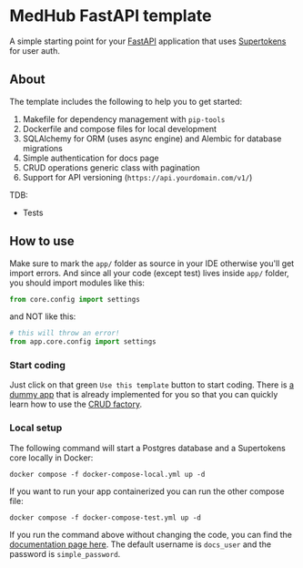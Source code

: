 # MedHub FastAPI template

A simple starting point for your [FastAPI](https://fastapi.tiangolo.com) application that uses
[Supertokens](https://supertokens.com) for user auth.


## About

The template includes the following to help you to get started:
1. Makefile for dependency management with `pip-tools`
2. Dockerfile and compose files for local development
3. SQLAlchemy for ORM (uses async engine) and Alembic for database migrations
4. Simple authentication for docs page
5. CRUD operations generic class with pagination
6. Support for API versioning (`https://api.yourdomain.com/v1/`)

TDB:
- Tests

## How to use

Make sure to mark the `app/` folder as source in your IDE otherwise you'll get import errors.
And since all your code (except test) lives inside `app/` folder, you should import modules like this:
```python
from core.config import settings
```

and NOT like this:
```python
# this will throw an error!
from app.core.config import settings
```

### Start coding

Just click on that green `Use this template` button to start coding. There is [a dummy app](app/api/v1/blog_post.py) that
is already implemented for you so that you can quickly learn how to use the [CRUD factory](app/db/crud/base.py).

### Local setup

The following command will start a Postgres database and a Supertokens core locally in Docker:
```shell
docker compose -f docker-compose-local.yml up -d
```

If you want to run your app containerized you can run the other compose file:
```shell
docker compose -f docker-compose-test.yml up -d
```

If you run the command above without changing the code, you can find the
[documentation page here](http://localhost:8001/docs). The default username is `docs_user`
and the password is `simple_password`.
